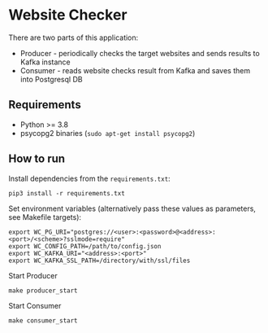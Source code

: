 # Website Checker

There are two parts of this application:
- Producer - periodically checks the target websites
and sends results to Kafka instance 
- Consumer - reads website checks result from Kafka and saves them 
into Postgresql DB


## Requirements
- Python >= 3.8
- psycopg2 binaries (`sudo apt-get install psycopg2`)

## How to run
Install dependencies from the `requirements.txt`:
```commandline
pip3 install -r requirements.txt 
```
Set environment variables (alternatively pass these values as parameters, see Makefile targets):
```commandline
export WC_PG_URI="postgres://<user>:<password>@<address>:<port>/<scheme>?sslmode=require"
export WC_CONFIG_PATH=/path/to/config.json
export WC_KAFKA_URI="<address>:<port>"
export WC_KAFKA_SSL_PATH=/directory/with/ssl/files
```

Start Producer
```commandline
make producer_start
```

Start Consumer
```commandline
make consumer_start
```